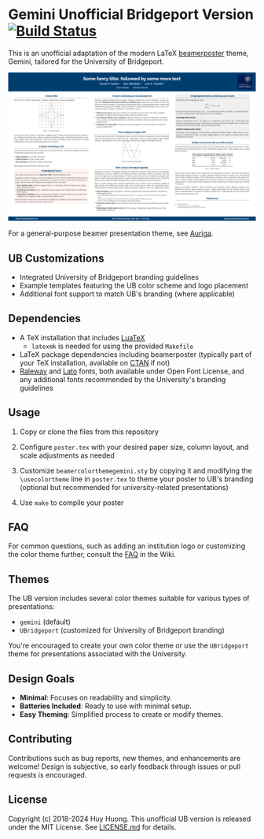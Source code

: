 # Gemini Unofficial Bridgeport Version [![Build Status](https://github.com/anishathalye/gemini/workflows/CI/badge.svg)](https://github.com/anishathalye/gemini/actions?query=workflow%3ACI)

This is an unofficial adaptation of the modern LaTeX [beamerposter] theme, Gemini, tailored for the University of Bridgeport.

<p align="center">
<a href="https://raw.githubusercontent.com/anishathalye/assets/master/gemini/poster-gemini.pdf">
<img src="https://raw.githubusercontent.com/MaxMLang/assets/master/ox-poster.png">
</a>
</p>

For a general-purpose beamer presentation theme, see [Auriga].

## UB Customizations

* Integrated University of Bridgeport branding guidelines
* Example templates featuring the UB color scheme and logo placement
* Additional font support to match UB's branding (where applicable)

## Dependencies

* A TeX installation that includes [LuaTeX]
    * `latexmk` is needed for using the provided `Makefile`
* LaTeX package dependencies including beamerposter (typically part of your TeX installation, available on [CTAN] if not)
* [Raleway] and [Lato] fonts, both available under Open Font License, and any additional fonts recommended by the University's branding guidelines

## Usage

1. Copy or clone the files from this repository

1. Configure `poster.tex` with your desired paper size, column layout, and scale adjustments as needed

1. Customize `beamercolorthemegemini.sty` by copying it and modifying the `\usecolortheme` line in `poster.tex` to theme your poster to UB's branding (optional but recommended for university-related presentations)

1. Use `make` to compile your poster

## FAQ

For common questions, such as adding an institution logo or customizing the color theme further, consult the [FAQ] in the Wiki.

## Themes

The UB version includes several color themes suitable for various types of presentations:

* `gemini` (default)
* `UBridgeport` (customized for University of Bridgeport branding)

You're encouraged to create your own color theme or use the `UBridgeport` theme for presentations associated with the University.

## Design Goals

* **Minimal**: Focuses on readability and simplicity.
* **Batteries Included**: Ready to use with minimal setup.
* **Easy Theming**: Simplified process to create or modify themes.

## Contributing

Contributions such as bug reports, new themes, and enhancements are welcome! Design is subjective, so early feedback through issues or pull requests is encouraged.

## License

Copyright (c) 2018-2024 Huy Huong. This unofficial UB version is released under the MIT License. See [LICENSE.md][license] for details.

[beamerposter]: https://github.com/deselaers/latex-beamerposter
[Auriga]: https://github.com/anishathalye/auriga
[LuaTeX]: http://www.luatex.org/
[CTAN]: https://ctan.org/
[Raleway]: https://www.fontsquirrel.com/fonts/raleway
[Lato]: https://www.fontsquirrel.com/fonts/lato
[license]: LICENSE.md
[FAQ]: https://github.com/anishathalye/gemini/wiki/FAQ
